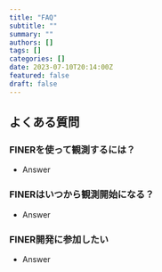 ```yaml
---
title: "FAQ"
subtitle: ""
summary: ""
authors: []
tags: []
categories: []
date: 2023-07-10T20:14:00Z
featured: false
draft: false
---
```


## よくある質問

### FINERを使って観測するには？
- Answer

### FINERはいつから観測開始になる？
- Answer

### FINER開発に参加したい
- Answer
